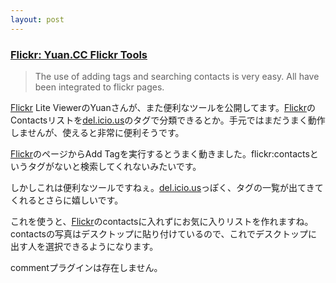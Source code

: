 ```yaml
---
layout: post
---
```

<h3><a href="http://www.flickr.com/groups/topic/48225/">Flickr: Yuan.CC Flickr Tools</a></h3>
<blockquote><p>The use of adding tags and searching contacts is very easy. All have been integrated to flickr pages.</p>
</blockquote>
<p><a href="http://flickr.com/">Flickr</a> Lite ViewerのYuanさんが、また便利なツールを公開してます。<a href="http://flickr.com/">Flickr</a>のContactsリストを<a href="http://delicious.com/">del.icio.us</a>のタグで分類できるとか。手元ではまだうまく動作しませんが、使えると非常に便利そうです。</p>
<p><a href="http://flickr.com/">Flickr</a>のページからAdd Tagを実行するとうまく動きました。flickr:contactsというタグがないと検索してくれないみたいです。</p>
<p>しかしこれは便利なツールですねぇ。<a href="http://delicious.com/">del.icio.us</a>っぽく、タグの一覧が出てきてくれるとさらに嬉しいです。</p>
<p>これを使うと、<a href="http://flickr.com/">Flickr</a>のcontactsに入れずにお気に入りリストを作れますね。contactsの写真はデスクトップに貼り付けているので、これでデスクトップに出す人を選択できるようになります。</p>
<p><span class="error">commentプラグインは存在しません。</span> </p>
